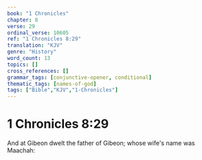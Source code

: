 ```yaml
---
book: "1 Chronicles"
chapter: 8
verse: 29
ordinal_verse: 10605
ref: "1 Chronicles 8:29"
translation: "KJV"
genre: "History"
word_count: 13
topics: []
cross_references: []
grammar_tags: [conjunctive-opener, conditional]
thematic_tags: [names-of-god]
tags: ["Bible","KJV","1-Chronicles"]
---
```


# 1 Chronicles 8:29

And at Gibeon dwelt the father of Gibeon; whose wife's name was Maachah:
